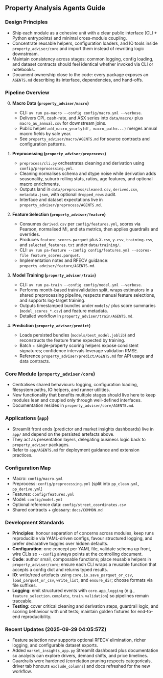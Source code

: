 ## Property Analysis Agents Guide

### Design Principles
- Ship each module as a cohesive unit with a clear public interface (CLI + Python entrypoints) and minimal cross-module coupling.
- Concentrate reusable helpers, configuration loaders, and IO tools inside `property_adviser/core` and import them instead of rewriting logic downstream.
- Maintain consistency across stages: common logging, config loading, and dataset contracts should feel identical whether invoked via CLI or notebooks.
- Document ownership close to the code: every package exposes an `AGENTS.md` describing its interface, dependencies, and hand-offs.

### Pipeline Overview
0. **Macro Data (`property_adviser/macro`)**
   - CLI: `uv run pa-macro --config config/macro.yml --verbose`.
   - Delivers CPI, cash-rate, and ASX series into `data/macro/` plus `macro_au_annual.csv` for downstream joins.
   - Public helper `add_macro_yearly(df, macro_path=...)` merges annual macro fields by sale year.
   - See `property_adviser/macro/AGENTS.md` for source contracts and configuration patterns.

1. **Preprocessing (`property_adviser/preprocess`)**
   - `preprocess/cli.py` orchestrates cleaning and derivation using `config/preprocessing.yml`.
   - Cleaning normalises schema and dtype noise while derivation adds seasonality, suburb rolling stats, ratios, age features, and optional macro enrichments.
   - Outputs land in `data/preprocess/cleaned.csv`, `derived.csv`, `metadata.json`, with optional `dropped_rows` audit.
   - Interface and dataset expectations live in `property_adviser/preprocess/AGENTS.md`.

2. **Feature Selection (`property_adviser/feature`)**
   - Consumes `derived.csv` per `config/features.yml`, scores via Pearson, normalised MI, and eta metrics, then applies guardrails and overrides.
   - Produces `feature_scores.parquet` plus `X.csv`, `y.csv`, `training.csv`, and `selected_features.txt` under `data/training/`.
   - CLI: `uv run pa-feature --config config/features.yml --scores-file feature_scores.parquet`.
   - Implementation notes and RFECV guidance: `property_adviser/feature/AGENTS.md`.

3. **Model Training (`property_adviser/train`)**
   - CLI: `uv run pa-train --config config/model.yml --verbose`.
   - Performs month-based train/validation split, wraps estimators in a shared preprocessing pipeline, respects manual feature selections, and supports log-target training.
   - Outputs timestamped bundles under `models/` plus score summaries (`model_scores_*.csv`) and feature metadata.
   - Detailed workflow in `property_adviser/train/AGENTS.md`.

4. **Prediction (`property_adviser/predict`)**
   - Loads persisted bundles (`models/best_model.joblib`) and reconstructs the feature frame expected by training.
   - Batch + single-property scoring helpers expose consistent signatures; confidence intervals leverage validation RMSE.
   - Reference `property_adviser/predict/AGENTS.md` for API usage and data contracts.

### Core Module (`property_adviser/core`)
- Centralises shared behaviours: logging, configuration loading, filesystem paths, IO helpers, and runner utilities.
- New functionality that benefits multiple stages should live here to keep modules lean and coupled only through well-defined interfaces.
- Documentation resides in `property_adviser/core/AGENTS.md`.

### Applications (`app`)
- Streamlit front ends (predictor and market insights dashboards) live in `app/` and depend on the persisted artefacts above.
- They act as presentation layers, delegating business logic back to `property_adviser` packages.
- Refer to `app/AGENTS.md` for deployment guidance and extension practices.

### Configuration Map
- Macro: `config/macro.yml`
- Preprocess: `config/preprocessing.yml` (split into `pp_clean.yml`, `pp_derive.yml`)
- Features: `config/features.yml`
- Model: `config/model.yml`
- Optional reference data: `config/street_coordinates.csv`
- Shared contracts + glossary: `docs/COMMON.md`

### Development Standards
- **Principles**: honour separation of concerns across modules, keep runs reproducible via YAML-driven configs, favour structured logging, and prefer declarative toggles over hidden defaults.
- **Configuration**: one concept per YAML file, validate schema up front, wire CLIs so `--config` always points at the controlling document.
- **Code**: author small, composable functions; place reusable helpers in `property_adviser/core`; ensure each CLI wraps a reusable function that accepts a config dict and returns typed results.
- **IO**: write/read artefacts using `core.io.save_parquet_or_csv`, `load_parquet_or_csv`, `write_list`, and `ensure_dir`; choose formats via file suffixes.
- **Logging**: emit structured events with `core.app_logging` (e.g., `feature_selection.complete`, `train.validation`) so pipelines remain traceable.
- **Testing**: cover critical cleaning and derivation steps, guardrail logic, and scoring behaviour with unit tests; maintain golden fixtures for end-to-end reproducibility.

### Recent Updates (2025-09-29 04:05:57Z)
- Feature selection now supports optional RFECV elimination, richer logging, and configurable dataset exports.
- Added `market_insights_app.py` Streamlit dashboard plus documentation so analysts can explore drivers, demand shifts, and price timelines.
- Guardrails were hardened (correlation pruning respects categoricals, driver tab honours `exclude_columns`) and docs refreshed for the new workflow.
